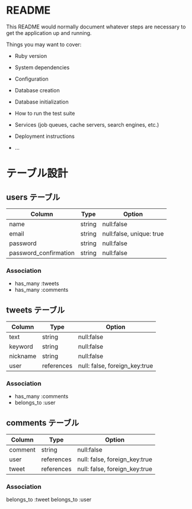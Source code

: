 # README

This README would normally document whatever steps are necessary to get the
application up and running.

Things you may want to cover:

* Ruby version

* System dependencies

* Configuration

* Database creation

* Database initialization

* How to run the test suite

* Services (job queues, cache servers, search engines, etc.)

* Deployment instructions

* ...

# テーブル設計

## users テーブル

| Column                | Type   | Option                   |
| --------------------- | ------ | ------------------------ |
| name                  | string | null:false               |
| email                 | string | null:false, unique: true |
| password              | string | null:false               |
| password_confirmation | string | null:false               |

### Association

- has_many :tweets
- has_many :comments


## tweets テーブル

| Column   | Type       | Option                        |
| -------- | ---------- | ----------------------------- |
| text     | string     | null:false                    |
| keyword  | string     | null:false                    |
| nickname | string     | null:false                    |
| user     | references | null: false, foreign_key:true |

### Association

- has_many :comments
- belongs_to :user


## comments テーブル

| Column  | Type       | Option                        |
| ------- | ---------- | ----------------------------- |
| comment | string     | null:false                    |
| user    | references | null: false, foreign_key:true |
| tweet   | references | null: false, foreign_key:true |

### Association

belongs_to :tweet
belongs_to :user
